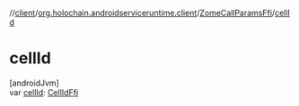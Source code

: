 //[client](../../../index.md)/[org.holochain.androidserviceruntime.client](../index.md)/[ZomeCallParamsFfi](index.md)/[cellId](cell-id.md)

# cellId

[androidJvm]\
var [cellId](cell-id.md): [CellIdFfi](../-cell-id-ffi/index.md)